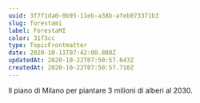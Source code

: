 ```yaml
---
uuid: 3f7f1da0-0b95-11eb-a38b-afeb073371b3
slug: forestami
label: ForestaMI
color: 31f3cc
type: TopicFrontmatter
date: 2020-10-11T07:42:00.880Z
updatedAt: 2020-10-22T07:50:57.643Z
createdAt: 2020-10-22T07:50:57.710Z
---
```

Il piano di Milano per piantare 3 milioni di alberi al 2030.